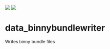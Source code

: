 ![](https://github.com/DeanoC/al2o3_os/data_binnybundlewriter/Build/badge.svg)
![](https://github.com/DeanoC/al2o3_os/data_binnybundlewriter/Test/badge.svg)

# data_binnybundlewriter
Writes binny bundle files
